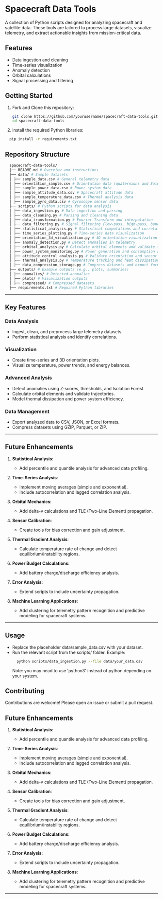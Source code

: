 # Spacecraft Data Tools

A collection of Python scripts designed for analyzing spacecraft and satellite data. These tools are tailored to process large datasets, visualize telemetry, and extract actionable insights from mission-critical data.

## Features
- Data ingestion and cleaning
- Time-series visualization
- Anomaly detection
- Orbital calculations
- Signal processing and filtering

## Getting Started
1. Fork and Clone this repository:
   ```bash
   git clone https://github.com/yourusername/spacecraft-data-tools.git
   cd spacecraft-data-tools

2. Install the required Python libraries:
  ```bash
    pip install -r requirements.txt
  ```
## Repository Structure
  ```bash
    spacecraft-data-tools/ 
    ├── README.md # Overview and instructions 
    ├── data/ # Sample datasets 
    │ ├── sample_data.csv # General telemetry data 
    │ ├── orientation_sample.csv # Orientation data (quaternions and Euler angles) 
    │ ├── sample_power_data.csv # Power system data 
    │ ├── sample_attitude_data.csv # Spacecraft attitude data 
    │ ├── sample_temperature_data.csv # Thermal analysis data 
    │ ├── sample_gyro_data.csv # Gyroscope sensor data 
    ├── scripts/ # Python scripts for data analysis 
    │ ├── data_ingestion.py # Data ingestion and parsing 
    │ ├── data_cleaning.py # Parsing and cleaning data 
    │ ├── data_transformation.py # Fourier Transform and interpolation 
    │ ├── data_filtering.py # Signal filtering (low-pass, high-pass, band-pass) 
    │ ├── statistical_analysis.py # Statistical computations and correlation matrix 
    │ ├── time_series_plotting.py # Time-series data visualization 
    │ ├── orientation_3d_visualization.py # 3D orientation visualization 
    │ ├── anomaly_detection.py # Detect anomalies in telemetry 
    │ ├── orbital_analysis.py # Calculate orbital elements and validate trajectories 
    │ ├── power_system_monitoring.py # Power generation and consumption analysis 
    │ ├── attitude_control_analysis.py # Validate orientation and sensor data 
    │ ├── thermal_analysis.py # Temperature tracking and heat dissipation modeling 
    │ ├── data_compression_storage.py # Compress datasets and export formats 
    ├── outputs/ # Example outputs (e.g., plots, summaries) 
    │ ├── anomalies/ # Detected anomalies 
    │ ├── plots/ # Visualization outputs 
    │ ├── compressed/ # Compressed datasets 
    ├── requirements.txt # Required Python libraries
  ```
---

## **Key Features**

### **Data Analysis**
- Ingest, clean, and preprocess large telemetry datasets.
- Perform statistical analysis and identify correlations.

### **Visualization**
- Create time-series and 3D orientation plots.
- Visualize temperature, power trends, and energy balances.

### **Advanced Analysis**
- Detect anomalies using Z-scores, thresholds, and Isolation Forest.
- Calculate orbital elements and validate trajectories.
- Model thermal dissipation and power system efficiency.

### **Data Management**
- Export analyzed data to CSV, JSON, or Excel formats.
- Compress datasets using GZIP, Parquet, or ZIP.

---

## **Future Enhancements**

1. **Statistical Analysis**:
   - Add percentile and quantile analysis for advanced data profiling.

2. **Time-Series Analysis**:
   - Implement moving averages (simple and exponential).
   - Include autocorrelation and lagged correlation analysis.

3. **Orbital Mechanics**:
   - Add delta-v calculations and TLE (Two-Line Element) propagation.

4. **Sensor Calibration**:
   - Create tools for bias correction and gain adjustment.

5. **Thermal Gradient Analysis**:
   - Calculate temperature rate of change and detect equilibrium/instability regions.

6. **Power Budget Calculations**:
   - Add battery charge/discharge efficiency analysis.

7. **Error Analysis**:
   - Extend scripts to include uncertainty propagation.

8. **Machine Learning Applications**:
   - Add clustering for telemetry pattern recognition and predictive modeling for spacecraft systems.

---
## Usage
- Replace the placeholder data/sample_data.csv with your dataset.
- Run the relevant script from the scripts/ folder. Example:
  ```bash
    python scripts/data_ingestion.py --file data/your_data.csv
  ```
  Note: you may nead to use 'python3' instead of python depending on your system.

## Contributing
Contributions are welcome! Please open an issue or submit a pull request.

## **Future Enhancements**

1. **Statistical Analysis**:
   - Add percentile and quantile analysis for advanced data profiling.

2. **Time-Series Analysis**:
   - Implement moving averages (simple and exponential).
   - Include autocorrelation and lagged correlation analysis.

3. **Orbital Mechanics**:
   - Add delta-v calculations and TLE (Two-Line Element) propagation.

4. **Sensor Calibration**:
   - Create tools for bias correction and gain adjustment.

5. **Thermal Gradient Analysis**:
   - Calculate temperature rate of change and detect equilibrium/instability regions.

6. **Power Budget Calculations**:
   - Add battery charge/discharge efficiency analysis.

7. **Error Analysis**:
   - Extend scripts to include uncertainty propagation.

8. **Machine Learning Applications**:
   - Add clustering for telemetry pattern recognition and predictive modeling for spacecraft systems.

---


